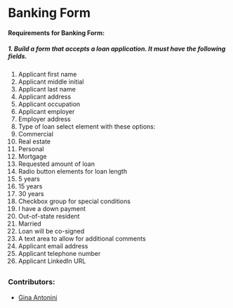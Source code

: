 # Banking Form

#### Requirements for Banking Form:

##### 1. Build a form that accepts a loan application. It must have the following fields.

1. Applicant first name
2. Applicant middle initial
3. Applicant last name
4. Applicant address
5. Applicant occupation
6. Applicant employer
7. Employer address
8. Type of loan select element with these options:
9. Commercial
10. Real estate
11. Personal
12. Mortgage
13. Requested amount of loan
14. Radio button elements for loan length
15. 5 years
16. 15 years
17. 30 years
18. Checkbox group for special conditions
19. I have a down payment
20. Out-of-state resident
21. Married
22. Loan will be co-signed
23. A text area to allow for additional comments
24. Applicant email address
25. Applicant telephone number
26. Applicant LinkedIn URL

##


### Contributors:

 * [Gina Antonini](https://github.com/ginaantonini)

